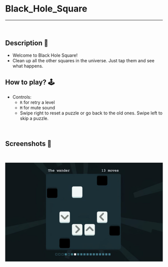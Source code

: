 # **Black_Hole_Square** 

---

<br>

## **Description 📃**
- Welcome to Black Hole Square!
- Clean up all the other squares in the universe. Just tap them and see what happens.

## **How to play? 🕹️**
- Controls:
    - `R` for retry a level
    - `M` for mute sound
    - Swipe right to reset a puzzle or go back to the old ones. Swipe left to skip a puzzle.
	
<br>

## **Screenshots 📸**

<br>

![image](../../assets/images/Black_Hole_Square.jpg)

<br>
